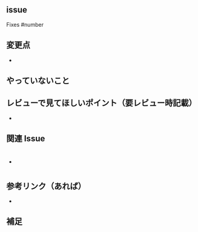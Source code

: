 ## issue
<!-- このプルリクエストの変更点を箇条書きで、この行の下から書いてください。 -->
Fixes #number

## 変更点
<!-- このプルリクエストの変更点を箇条書きで、この行の下から書いてください。 -->
- 

## やっていないこと

## レビューで見てほしいポイント（要レビュー時記載）
<!-- この行の下から書いてください。 -->
- 


## 関連 Issue
<!-- #1 と書くと Issue 1 へリンクされます。 -->
- #


## 参考リンク（あれば）
<!-- [タイトル](URL) 書式でリンクになります。 -->
- 


## 補足
